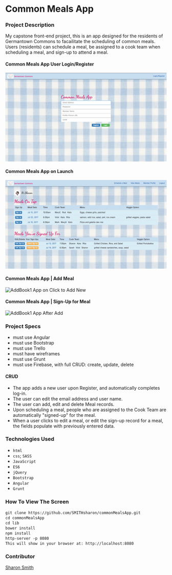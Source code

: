 # Common Meals App

### Project Description 

My capstone front-end project, this is an app designed for the residents of Germantown Commons to facailitate the scheduling of common meals. Users (residents) can schedule a meal, be assigned to a cook team when scheduling a meal, and sign-up to attend a meal. 

#### Common Meals App User Login/Register 
![Common Meals App on Launch](https://raw.githubusercontent.com/SMITHsharon/commonMealsApp/screens/screens/Common%20Meals%20App%20Login%20Register.png)

#### Common Meals App on Launch 
![Common Meals App on Launch](https://raw.githubusercontent.com/SMITHsharon/commonMealsApp/screens/screens/Common%20Meals%20App%20on%20Launch.png)

#### Common Meals App | Add Meal
![AddBook1 App on Click to Add New]()

#### Common Meals App | Sign-Up for Meal
![AddBook1 App After Add]()


### Project Specs
- must use Angular
- must use Bootstrap
- must use Trello
- must have wireframes
- must use Grunt
- must use Firebase, with full CRUD: create, update, delete

#### CRUD
- The app adds a new user upon Register, and automatically completes log-in. 
- The user can edit the email address and user name. 
- The user can add, edit and delete Meal records. 
- Upon scheduling a meal, people who are assigned to the Cook Team are automatically "signed-up" for the meal. 
- When a user clicks to edit a meal, or edit the sign-up record for a meal, the fields populate with previously entered data. 



### Technologies Used
- `html`
- `css`; `SASS`
- `JavaScript`
- `ES6`
- `jQuery`
- `Bootstrap`
- `Angular`
- `Grunt`


### How To View The Screen 
```
git clone https://github.com/SMITHsharon/commonMealsApp.git
cd commonMealsApp
cd lib
bower install
npm install
http-server -p 8080
This will show in your browser at: http://localhost:8080
```

### Contributor
[Sharon Smith](https://github.com/SMITHsharon)

